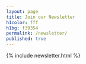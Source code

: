 ```yaml
---
layout: page
title: Join our Newsletter
h1color: fff
h1bg: f39354
permalink: /newsletter/
published: true
---
```

{% include newsletter.html %}